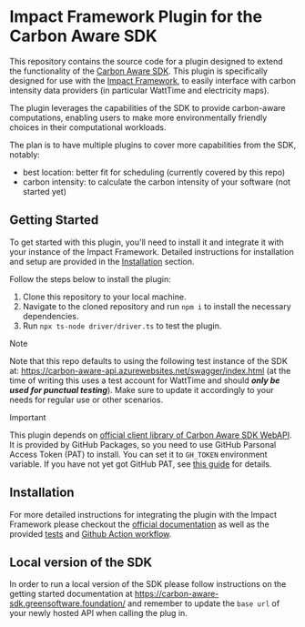 

# Impact Framework Plugin for the Carbon Aware SDK

This repository contains the source code for a plugin designed to extend the functionality of the [Carbon Aware SDK](https://github.com/Green-Software-Foundation/carbon-aware-sdk). This plugin is specifically designed for use with the [Impact Framework](https://if.greensoftware.foundation/), to easily interface with carbon intensity data providers (in particular WattTime and electricity maps).

The plugin leverages the capabilities of the SDK to provide carbon-aware computations, enabling users to make more environmentally friendly choices in their computational workloads.

The plan is to have multiple plugins to cover more capabilities from the SDK, notably:
- best location: better fit for scheduling (currently covered by this repo)
- carbon intensity: to calculate the carbon intensity of your software (not started yet)

## Getting Started

To get started with this plugin, you'll need to install it and integrate it with your instance of the Impact Framework. Detailed instructions for installation and setup are provided in the [Installation](#installation) section.

Follow the steps below to install the plugin:

1. Clone this repository to your local machine.
2. Navigate to the cloned repository and run `npm i` to install the necessary dependencies.
3. Run `npx ts-node driver/driver.ts` to test the plugin.

> [!NOTE]
> Note that this repo defaults to using the following test instance of the SDK at: https://carbon-aware-api.azurewebsites.net/swagger/index.html (at the time of writing this uses a test account for WattTime and should _**only be used for punctual testing**_).
> Make sure to update it accordingly to your needs for regular use or other scenarios.

> [!IMPORTANT]
> This plugin depends on [official client library of Carbon Aware SDK WebAPI](https://github.com/Green-Software-Foundation/carbon-aware-sdk/pkgs/npm/casdk-client). It is provided by GitHub Packages, so you need to use GitHub Parsonal Access Token (PAT) to install. You can set it to `GH_TOKEN` environment variable. If you have not yet got GitHub PAT, see [this guide](https://docs.github.com/authentication/keeping-your-account-and-data-secure/managing-your-personal-access-tokens) for details.

## Installation

For more detailed instructions for integrating the plugin with the Impact Framework please checkout the [official documentation](https://if.greensoftware.foundation/developers/how-to-build-plugins#step-4-load-your-plugin-into-if) as well as the provided [tests](./src/__tests__/unit/lib/casdk-plugin.ts) and [Github Action workflow](./.github/workflows/nodejs-ci.yml).

## Local version of the SDK

In order to run a local version of the SDK please follow instructions on the getting started documentation at https://carbon-aware-sdk.greensoftware.foundation/ and remember to update the `base url` of your newly hosted API when calling the plug in.

